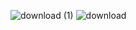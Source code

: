 ![download (1)](https://github.com/user-attachments/assets/d5ee4297-cba4-4b0e-925e-69c671408504)
![download](https://github.com/user-attachments/assets/337a8bc9-f56f-47ec-aede-180ce99c0641)

